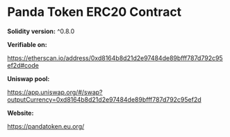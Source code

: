 # Panda Token ERC20 Contract

**Solidity version:** ^0.8.0

**Verifiable on:**

https://etherscan.io/address/0xd8164b8d21d2e97484de89bfff787d792c95ef2d#code

**Uniswap pool:**

https://app.uniswap.org/#/swap?outputCurrency=0xd8164b8d21d2e97484de89bfff787d792c95ef2d

**Website:**

https://pandatoken.eu.org/
